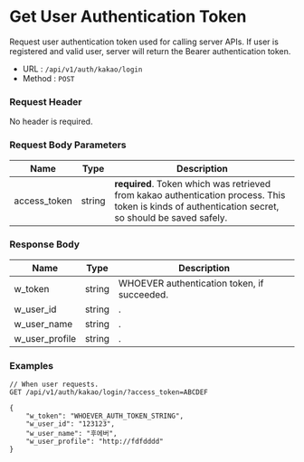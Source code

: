 # Get User Authentication Token

Request user authentication token used for calling server APIs.
If user is registered and valid user, server will return the Bearer authentication token.

* URL : `/api/v1/auth/kakao/login`
* Method : `POST`

### Request Header

No header is required.

### Request Body Parameters

| Name | Type | Description |
| ---- | ---- | ----------- |
| access_token | string | **required**. Token which was retrieved from kakao authentication process. This token is kinds of authentication secret, so should be saved safely. |

### Response Body

| Name | Type | Description |
| ---- | ---- | ----------- |
| w_token | string | WHOEVER authentication token, if succeeded. |
| w_user_id | string | . |
| w_user_name | string | . |
| w_user_profile | string | . |

### Examples

```text
// When user requests.
GET /api/v1/auth/kakao/login/?access_token=ABCDEF

{
    "w_token": "WHOEVER_AUTH_TOKEN_STRING",
    "w_user_id": "123123",
    "w_user_name": "후에버",
    "w_user_profile": "http://fdfdddd"
}
```
